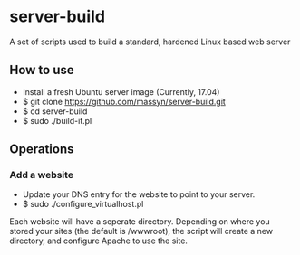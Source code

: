 # server-build

A set of scripts used to build a standard, hardened Linux based web server

## How to use
* Install a fresh Ubuntu server image (Currently, 17.04)
* $ git clone https://github.com/massyn/server-build.git
* $ cd server-build
* $ sudo ./build-it.pl

## Operations
### Add a website
* Update your DNS entry for the website to point to your server.
* $ sudo ./configure_virtualhost.pl <enter the FQDN>

Each website will have a seperate directory.  Depending on where you stored your sites (the default is /wwwroot), the script will create a new directory, and configure Apache to use the site.
